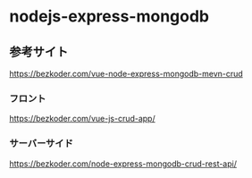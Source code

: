 # nodejs-express-mongodb

## 参考サイト
https://bezkoder.com/vue-node-express-mongodb-mevn-crud
### フロント
https://bezkoder.com/vue-js-crud-app/
### サーバーサイド
https://bezkoder.com/node-express-mongodb-crud-rest-api/